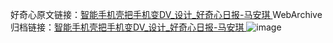 好奇心原文链接：[智能手机壳把手机变DV_设计_好奇心日报-马安琪 ](https://www.qdaily.com/articles/12504.html)
WebArchive归档链接：[智能手机壳把手机变DV_设计_好奇心日报-马安琪 ](http://web.archive.org/web/20190623172752/https://www.qdaily.com/articles/12504.html)
![image](http://ww3.sinaimg.cn/large/007d5XDply1g3wjt3w2s7j30u03x4ke2)